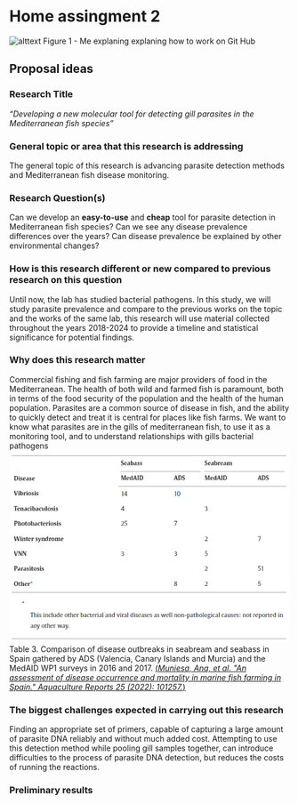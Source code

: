 # Home assingment 2
![alttext](https://i.kym-cdn.com/photos/images/newsfeed/002/546/187/fb1.jpg)
Figure 1 - Me explaning explaning how to work on Git Hub 
## Proposal ideas
### Research Title
*“Developing a new molecular tool for detecting gill parasites in the Mediterranean fish species”*
### General topic or area that this research is addressing
The general topic of this research is advancing parasite detection methods and Mediterranean fish disease monitoring. 
### Research Question(s)
Can we develop an **easy-to-use** and **cheap** tool for parasite detection in   Mediterranean fish species?
Can we see any disease prevalence differences over the years?
Can disease prevalence be explained by other environmental changes?
### How is this research different or new compared to previous research on this question
Until now, the lab has studied bacterial pathogens. In this study, we will study parasite prevalence and compare to the previous works on the topic and the works of the same lab, this research will use material collected throughout the years 2018-2024 to provide a timeline and statistical significance for potential findings.
### Why does this research matter
Commercial fishing and fish farming are major providers of food in the Mediterranean. The health of both wild and farmed fish is paramount, both in terms of the food security of the population and the health of the human population. Parasites are a common source of disease in fish, and the ability to quickly detect and treat it is central for places like fish farms. We want to know what parasites are in the gills of mediterranean fish, to use it as a monitoring tool, and to understand relationships with gills bacterial pathogens 
![alt text](image-2.png)
Table 3. Comparison of disease outbreaks in seabream and seabass in Spain gathered by ADS (Valencia, Canary Islands and Murcia) and the MedAID WP1 surveys in 2016 and 2017. [(*Muniesa, Ana, et al. "An assessment of disease occurrence and mortality in marine fish farming in Spain." Aquaculture Reports 25 (2022): 101257.*)](https://www.sciencedirect.com/science/article/pii/S2352513422002538)
### The biggest challenges expected in carrying out this research
Finding an appropriate set of primers, capable of capturing a large amount of parasite DNA reliably and without much added cost. Attempting to use this detection method while pooling gill samples together, can introduce difficulties to the process of parasite DNA detection, but reduces the costs of running the reactions.
### Preliminary results 
    